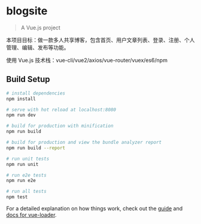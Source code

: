 # blogsite

> A Vue.js project


本项目目标：做一款多人共享博客，包含首页、用户文章列表、登录、注册、个人管理、编辑、发布等功能。

使用 Vue.js 技术栈：vue-cli/vue2/axios/vue-router/vuex/es6/npm

## Build Setup

``` bash
# install dependencies
npm install

# serve with hot reload at localhost:8080
npm run dev

# build for production with minification
npm run build

# build for production and view the bundle analyzer report
npm run build --report

# run unit tests
npm run unit

# run e2e tests
npm run e2e

# run all tests
npm test
```

For a detailed explanation on how things work, check out the [guide](http://vuejs-templates.github.io/webpack/) and [docs for vue-loader](http://vuejs.github.io/vue-loader).
